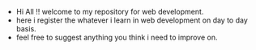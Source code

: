 * Hi All !! welcome to my repository for web development.
* here i register the whatever i learn in web development on day to day basis.
* feel free to suggest anything you think i need to improve on.
